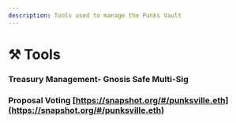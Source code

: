 ```yaml
---
description: Tools used to manage the Punks Vault
---
```


# ⚒ Tools

### Treasury Management- Gnosis Safe Multi-Sig

### Proposal Voting [https://snapshot.org/#/punksville.eth](https://snapshot.org/#/punksville.eth)

